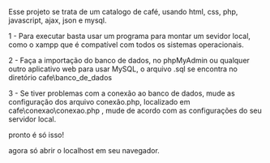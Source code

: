 Esse projeto se trata de um catalogo de café, usando html, css, php, javascript, ajax, json e mysql.

1  - Para executar basta usar um programa para montar um sevidor local, como o xampp que é compatível com todos os sistemas operacionais.

2 - Faça a importação do banco de dados, no phpMyAdmin ou qualquer outro aplicativo web para usar MySQL, o arquivo .sql se encontra no diretório cafe\banco_de_dados

3 - Se tiver problemas com a conexão ao banco de dados, mude as configuração dos arquivo conexão.php, localizado em cafe\conexao\conexao.php , mude de acordo com as configurações do seu servidor local.

pronto é só isso!

agora só abrir o localhost em seu navegador.
